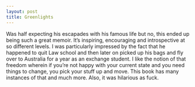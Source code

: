 ```yaml
---
layout: post
title: Greenlights
---
```


Was half expecting his escapades with his famous life but no, this ended up being such a great memoir. It’s inspiring, encouraging and introspective at so different levels. I was particularly impressed by the fact that he happened to quit Law school and then later on picked up his bags and fly over to Australia for a year as an exchange student. I like the notion of that freedom wherein if you’re not happy with your current state and you need things to change, you pick your stuff up and move. This book has many instances of that and much more. Also, it was hilarious as fuck.
